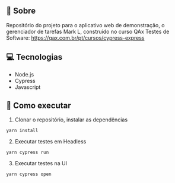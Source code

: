## 🤘 Sobre

Repositório do projeto para o aplicativo web de demonstração, o gerenciador de tarefas Mark L, construído no curso QAx Testes de Software: https://qax.com.br/pt/cursos/cypress-express 

## 💻 Tecnologias
- Node.js
- Cypress
- Javascript

## 🤖 Como executar

1. Clonar o repositório, instalar as dependências
```
yarn install
```

2. Executar testes em Headless
```
yarn cypress run
```

3. Executar testes na UI
```
yarn cypress open
```

